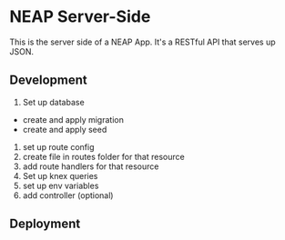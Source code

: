 # NEAP Server-Side

This is the server side of a NEAP App. It's a RESTful API that serves up JSON.

## Development

1. Set up database
  - create and apply migration
  - create and apply seed
1. set up route config
1. create file in routes folder for that resource
1. add route handlers for that resource
1. Set up knex queries
1. set up env variables
1. add controller (optional)

## Deployment
